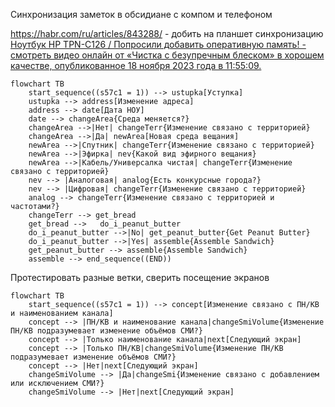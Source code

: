 
Синхронизация заметок в обсидиане с компом и телефоном

https://habr.com/ru/articles/843288/ - добить на планшет синхронизацию
[Ноутбук HP TPN-C126 / Попросили добавить оперативную память! - смотреть видео онлайн от «Чистка с безупречным блеском» в хорошем качестве, опубликованное 18 ноября 2023 года в 11:55:09.](https://rutube.ru/video/a8b0446b35652519ab062ace7f49666c/?&utm_source=embed&utm_medium=referral&utm_campaign=logo&utm_content=a8b0446b35652519ab062ace7f49666c&utm_term=yastatic.net%2F&referrer=appmetrica_tracking_id%3D1037600761300671389%26ym_tracking_id%3D14652293992110778507)

```mermaid
flowchart TB
    start_sequence((s57c1 = 1)) --> ustupka[Уступка]
    ustupka --> address[Изменение адреса]
    address --> date[Дата НОУ]
    date --> changeArea{Среда меняется?}
    changeArea -->|Нет| changeTerr{Изменение связано с территорией}
    changeArea -->|Да| newArea[Новая среда вещания]
    newArea -->|Спутник| changeTerr{Изменение связано с территорией}
    newArea -->|Эфирка| nev{Какой вид эфирного вещания}
    newArea -->|Кабель/Универсалка чистая| changeTerr{Изменение связано с территорией}
    nev --> |Аналоговая| analog{Есть конкурсные города?}
    nev --> |Цифровая| changeTerr{Изменение связано с территорией}
    analog --> changeTerr{Изменение связано с территорией и частотами?}
    changeTerr --> get_bread
    get_bread -->   do_i_peanut_butter
    do_i_peanut_butter -->|No| get_peanut_butter{Get Peanut Butter}
    do_i_peanut_butter -->|Yes| assemble{Assemble Sandwich}
    get_peanut_butter --> assemble{Assemble Sandwich}
    assemble --> end_sequence((END))
```

Протестировать разные ветки, сверить посещение экранов


```mermaid
flowchart TB
    start_sequence((s57c1 = 1)) --> concept[Изменение связано с ПН/КВ и наименованием канала]
    concept --> |ПН/КВ и наименование канала|changeSmiVolume{Изменение ПН/КВ подразумевает изменение объёмов СМИ?}
    concept --> |Только наименование канала|next[Следующий экран]
    concept --> |Только ПН/КВ|changeSmiVolume{Изменение ПН/КВ подразумевает изменение объёмов СМИ?}
    concept --> |Нет|next[Следующий экран]
    changeSmiVolume --> |Да|changeSmi{Изменение связано с добавлением или исключением СМИ?}
    changeSmiVolume --> |Нет|next[Следующий экран]
```